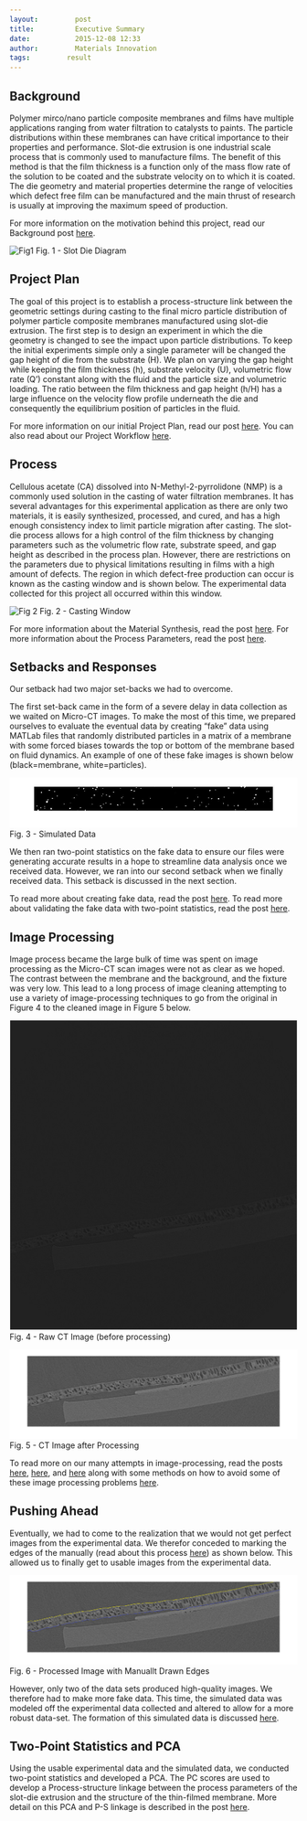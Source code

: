 ```yaml
---
layout:     	post
title:      	Executive Summary
date:       	2015-12-08 12:33
author:     	Materials Innovation
tags:         result
---
```


## Background

Polymer mirco/nano particle composite membranes and films have multiple applications ranging from water filtration to catalysts to paints. The particle distributions within these membranes can have critical importance to their properties and performance.
Slot-die extrusion is one industrial scale process that is commonly used to manufacture films. The benefit of this method is that the film thickness is a function only of the mass flow rate of the solution to be coated and the substrate velocity on to which it is coated. The die geometry and material properties determine the range of velocities which defect free film can be manufactured and the main thrust of research is usually at improving the maximum speed of production.

For more information on the motivation behind this project, read our Background post [here](http://materials-informatics-class-fall2015.github.io/MIC-Microparticle-distribution/2015/09/08/background/ "Background").

![Fig1](https://github.com/ehilton3/Microparticle-distribution/raw/gh-pages/img/Slot-die.png?raw=true "Slot Die Diagram")
Fig. 1 - Slot Die Diagram

## Project Plan

The goal of this project is to establish a process-structure link between the geometric settings during casting to the final micro particle distribution of polymer particle composite membranes manufactured using slot-die extrusion. 
The first step is to design an experiment in which the die geometry is changed to see the impact upon particle distributions. To keep the initial experiments simple only a single parameter will be changed the gap height of die from the substrate (H). We plan on varying the gap height while keeping the film thickness (h), substrate velocity (U), volumetric flow rate (Q’) constant along with the fluid and the particle size and volumetric loading. The ratio between the film thickness and gap height (h/H) has a large influence on the velocity flow profile underneath the die and consequently the equilibrium position of particles in the fluid. 

For more information on our initial Project Plan, read our post [here](http://materials-informatics-class-fall2015.github.io/MIC-Microparticle-distribution/2015/09/08/Project_Plan/ "Project Plan").
You can also read about our Project Workflow [here](http://materials-informatics-class-fall2015.github.io/MIC-Microparticle-distribution/2015/09/26/Mowrkflow/ "Workflow").

## Process

Cellulous acetate (CA) dissolved into N-Methyl-2-pyrrolidone (NMP) is a commonly used solution in the casting of water filtration membranes. It has several advantages for this experimental application as there are only two materials, it is easily synthesized, processed, and cured, and has a high enough consistency index to limit particle migration after casting.
The slot-die process allows for a high control of the film thickness by changing parameters such as the volumetric flow rate, substrate speed, and gap height as described in the process plan. However, there are restrictions on the parameters due to physical limitations resulting in films with a high amount of defects. The region in which defect-free production can occur is known as the casting window and is shown below. The experimental data collected for this project all occurred within this window.

![Fig 2](https://github.com/ehilton3/Microparticle-distribution/blob/gh-pages/img/velocity_profile.png?raw=true)
Fig. 2 - Casting Window

For more information about the Material Synthesis, read the post [here](http://materials-informatics-class-fall2015.github.io/MIC-Microparticle-distribution/2015/09/22/Material_Synthesis/ "Material Synthesis").
For more information about the Process Parameters, read the post [here](http://materials-informatics-class-fall2015.github.io/MIC-Microparticle-distribution/2015/09/29/Process/ "Process - The P in PSP").

## Setbacks and Responses

Our setback had two major set-backs we had to overcome.

The first set-back came in the form of a severe delay in data collection as we waited on Micro-CT images. To make the most of this time, we prepared ourselves to evaluate the eventual data by creating “fake” data using MATLab files that randomly distributed particles in a matrix of a membrane with some forced biases towards the top or bottom of the membrane based on fluid dynamics. An example of one of these fake images is shown below (black=membrane, white=particles).

![Fig 3](https://github.com/Materials-Informatics-Class-Fall2015/MIC-Microparticle-distribution/raw/gh-pages/img/Presentation2/h_H_050_state.jpg?raw=true)
Fig. 3 - Simulated Data

We then ran two-point statistics on the fake data to ensure our files were generating accurate results in a hope to streamline data analysis once we received data. However, we ran into our second setback when we finally received data. This setback is discussed in the next section.

To read more about creating fake data, read the post [here](http://materials-informatics-class-fall2015.github.io/MIC-Microparticle-distribution/2015/10/15/Waiting/ "Working While We Wait").
To read more about validating the fake data with two-point statistics, read the post [here](http://materials-informatics-class-fall2015.github.io/MIC-Microparticle-distribution/2015/10/15/Validation/ "Validation of 'Fake' Data").

## Image Processing

Image process became the large bulk of time was spent on image processing as the Micro-CT scan images were not as clear as we hoped. The contrast between the membrane and the background, and the fixture was very low. This lead to a long process of image cleaning attempting to use a variety of image-processing techniques to go from the original in Figure 4 to the cleaned image in Figure 5 below.

![Fig 4](https://github.com/Materials-Informatics-Class-Fall2015/MIC-Microparticle-distribution/raw/gh-pages/img/Image%20Processing/grayscale.jpg?raw=true)
Fig. 4 - Raw CT Image (before processing)

![Fig 5](https://github.com/Materials-Informatics-Class-Fall2015/MIC-Microparticle-distribution/raw/gh-pages/img/Painting%20post/Fig%201.png?raw=true)
Fig. 5 - CT Image after Processing

To read more on our many attempts in image-processing, read the posts [here](http://materials-informatics-class-fall2015.github.io/MIC-Microparticle-distribution/2015/10/30/Image%20Processing%20-%20Issues/ "Image Processing - Issues"), [here](http://materials-informatics-class-fall2015.github.io/MIC-Microparticle-distribution/2015/10/30/Image%20Processing%20-%20Background%20Noise/ "Image Processing - Background Noise"), and [here](http://materials-informatics-class-fall2015.github.io/MIC-Microparticle-distribution/2015/11/11/Image%20Processing%20-%20Contrast/ "Image Processing - Contrast") along with some methods on how to avoid some of these image processing problems [here](http://materials-informatics-class-fall2015.github.io/MIC-Microparticle-distribution/2015/11/22/FutureImaging/ "Avoiding Image Processing Problems").

## Pushing Ahead

Eventually, we had to come to the realization that we would not get perfect images from the experimental data. We therefor conceded to marking the edges of the manually (read about this process [here](http://materials-informatics-class-fall2015.github.io/MIC-Microparticle-distribution/2015/11/22/Painting/ "Manual Edge Detection")) as shown below. This allowed us to finally get to usable images from the experimental data.

![Fig. 6](https://github.com/Materials-Informatics-Class-Fall2015/MIC-Microparticle-distribution/blob/gh-pages/img/Painting%20post/Fig%205.png?raw=true)
Fig. 6 - Processed Image with Manuallt Drawn Edges

However, only two of the data sets produced high-quality images. We therefore had to make more fake data. This time, the simulated data was modeled off the experimental data collected and altered to allow for a more robust data-set. The formation of this simulated data is discussed [here](http://materials-informatics-class-fall2015.github.io/MIC-Microparticle-distribution/2015/12/07/Fake-ish%20Data%20-%20Part%202/ "Fake-ish Data Pt. 2").

## Two-Point Statistics and PCA

Using the usable experimental data and the simulated data, we conducted two-point statistics and developed a PCA. The PC scores are used to develop a Process-structure linkage between the process parameters of the slot-die extrusion and the structure of the thin-filmed membrane.
More detail on this PCA and P-S linkage is described in the post [here](http://materials-informatics-class-fall2015.github.io/MIC-Microparticle-distribution/2015/12/08/PCA/ "PCA").

